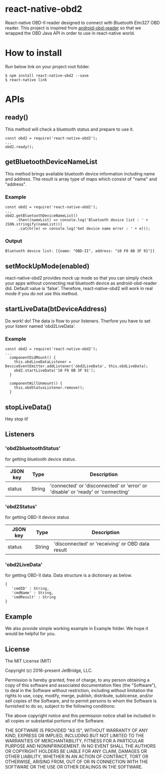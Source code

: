 # react-native-obd2
React-native OBD-II reader designed to connect with Bluetooth Elm327 OBD reader. This project is inspired from [android-obd-reader]( https://github.com/pires/android-obd-reader) so that we wrapped the OBD Java API in order to use in react-native world.

# How to install
Run below link on your project root folder.
````
$ npm install react-native-obd2 --save
$ react-native link
````

# APIs
## ready()
This method will check a bluetooth status and prepare to use it.
````
const obd2 = require('react-native-obd2');
...
obd2.ready();
````

## getBluetoothDeviceNameList
This method brings available bluetooth device information including name and address. The result is array type of maps which consist of "name" and "address".
### Example
````
const obd2 = require('react-native-obd2');
...
obd2.getBluetoothDeviceNameList()
     .then((nameList) => console.log('Bluetooth device list : ' + JSON.stringify(nameList)))
      .catch((e) => console.log('Get device name error : ' + e)));
````

### Output
````
Bluetooth device list: [{name: "OBD-II", address: "10 F0 8B 3F 91"}]
````

## setMockUpMode(enabled)
react-native-obd2 provides mock up mode so that you can simply check your apps without connecting real bluetooth device as android-obd-reader did. Default value is 'false'. Therefore, react-native-obd2 will work in real mode if you do not use this method.

## startLiveData(btDeviceAddress)
Do work! do!
The data is flow to your listeners. Therfore you have to set your listenr named 'obd2LiveData'.

### Example
````
const obd2 = require('react-native-obd2');
...
  componentDidMount() {
    this.obdLiveDataListener = DeviceEventEmitter.addListener('obd2LiveData', this.obdLiveData);
    obd2.startLiveData('10 F0 8B 3F 91');
  }

  componentWillUnmount() {
    this.obdStatusListener.remove();
  }
````

## stopLiveData()
Hey stop it!

## Listeners
### 'obd2bluetoothStatus' 
for getting bluetooth device status.

JSON key | Type | Description
---------|------|----------------
status   |String|'connected' or 'disconnected' or 'error' or 'disable' or 'ready' or 'connecting'

### 'obd2Status'
for getting OBD-II device status

JSON key | Type | Description
---------|------|----------------
status   |String|'disconnected' or 'receiving' or OBD data result

### 'obd2LiveData'
for getting OBD-II data. Data structure is a dictionary as below.

````
{
   'cmdID' : String,
   'cmdName' : String,
   'cmdResult' : String
}
````

## Example
We also provide simple working example in Example folder. We hope it would be helpful for you.

## License
The MIT License (MIT)

Copyright (c) 2016-present JetBridge, LLC.

Permission is hereby granted, free of charge, to any person
obtaining a copy of this software and associated documentation
files (the "Software"), to deal in the Software without
restriction, including without limitation the rights to use,
copy, modify, merge, publish, distribute, sublicense, and/or sell
copies of the Software, and to permit persons to whom the
Software is furnished to do so, subject to the following
conditions:

The above copyright notice and this permission notice shall be
included in all copies or substantial portions of the Software.

THE SOFTWARE IS PROVIDED "AS IS", WITHOUT WARRANTY OF ANY KIND,
EXPRESS OR IMPLIED, INCLUDING BUT NOT LIMITED TO THE WARRANTIES
OF MERCHANTABILITY, FITNESS FOR A PARTICULAR PURPOSE AND
NONINFRINGEMENT. IN NO EVENT SHALL THE AUTHORS OR COPYRIGHT
HOLDERS BE LIABLE FOR ANY CLAIM, DAMAGES OR OTHER LIABILITY,
WHETHER IN AN ACTION OF CONTRACT, TORT OR OTHERWISE, ARISING
FROM, OUT OF OR IN CONNECTION WITH THE SOFTWARE OR THE USE OR
OTHER DEALINGS IN THE SOFTWARE.

